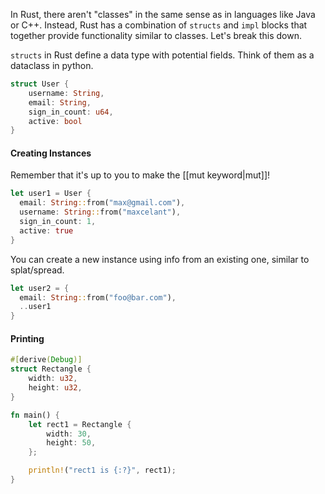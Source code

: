 In Rust, there aren't "classes" in the same sense as in languages like Java or C++. Instead, Rust has a combination of `structs` and `impl` blocks that together provide functionality similar to classes. Let's break this down.

`structs` in Rust define a data type with potential fields. Think of them as a dataclass in python.

```rust
struct User {
    username: String,
    email: String,
    sign_in_count: u64,
    active: bool
}
```

#### Creating Instances
Remember that it's up to you to make the [[mut keyword|mut]]!

```rust
let user1 = User {
  email: String::from("max@gmail.com"),
  username: String::from("maxcelant"),
  sign_in_count: 1,
  active: true
}
```

You can create a new instance using info from an existing one, similar to splat/spread.

```rust
let user2 = {
  email: String::from("foo@bar.com"),
  ..user1
}
```

#### Printing
```rust
#[derive(Debug)]
struct Rectangle {
    width: u32,
    height: u32,
}

fn main() {
    let rect1 = Rectangle {
        width: 30,
        height: 50,
    };

    println!("rect1 is {:?}", rect1);
}
```